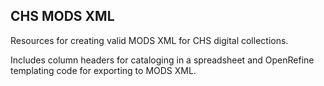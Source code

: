 ## CHS MODS XML

Resources for creating valid MODS XML for CHS digital collections.

Includes column headers for cataloging in a spreadsheet and OpenRefine templating code for exporting to MODS XML.